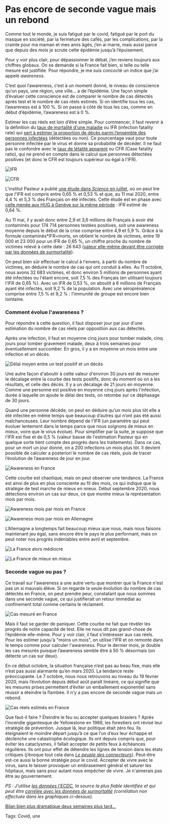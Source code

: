 # Pas encore de seconde vague mais un rebond

Comme tout le monde, je suis fatigué par le covid, fatigué par le port du masque en société, par la fermeture des cafés, par les complications, par la crainte pour ma maman et mes amis âgés, j’en ai marre, mais aussi parce que depuis des mois je scrute cette épidémie jusqu’à l’épuisement.<span id="more-55474"></span>

Pour y voir plus clair, pour dépassionner le débat, j’en reviens toujours aux chiffres globaux. On se demande si la France fait bien, si telle ou telle mesure est justifiée. Pour répondre, je me suis concocté un indice que j’ai appelé *awareness*.

C’est quoi l’awareness, c’est à un moment donné, le niveau de conscience qu’un pays, une région, une ville… a de l’épidémie. Une façon simple d’évaluer cette conscience est de comparer le nombre de cas détectés après test et le nombre de cas réels estimés. Si on identifie tous les cas, l’awareness est à 100 %. Si on passe à côté de tous les cas, comme en début d’épidémie, l’awareness est à 0 %.

Estimer les cas réels est loin d’être simple. Pour commencer, il faut revenir à la définition du [taux de mortalité d'une maladie](https://fr.wikipedia.org/wiki/Taux_de_mortalit%C3%A9) ou IFR (infection fatality rate) qui [sert à estimer la proportion de décès parmi l’ensemble des personnes infectées](https://www.who.int/news-room/commentaries/detail/estimating-mortality-from-covid-19?fbclid=IwAR3Ay_pcnQBk4YRKSzPYsKu8svbPL4lkc9_dA2kboaMpAPaIWQPnELxrZP4) (détectées ou non). Ce pourcentage vaut pour toute personne infectée par le virus et donne sa probabilité de décéder. Il ne faut pas le confondre avec le [taux de létalité apparent](https://fr.wikipedia.org/wiki/Taux_de_l%C3%A9talit%C3%A9) ou CFR (Case fatality ratio), qui ne prend en compte dans le calcul que personnes détectées positives (et donc le CFR est toujours supérieur ou égal à l'IFR).

![IFR](https://tcrouzet.com/images_tc/2020/10/ifr.png)

![CFR](https://tcrouzet.com/images_tc/2020/10/cfr.png)

L'institut Pasteur a publié [une étude dans *Science* en juillet](https://science.sciencemag.org/content/369/6500/208), où on peut lire que l'IFR est compris entre 0,65 % et 0,53 % et que, au 11 mai 2020, entre 4,4 % et 5,3 % des Français on été infectés. Cette étude est en phase avec [celle menée aux HUG à Genève sur la même période](https://www.medrxiv.org/content/10.1101/2020.06.10.20127423v1) : IFR estimé de 0,64 %.

Au 11 mai, il y avait donc entre 2,9 et 3,6 millions de Français à avoir été contaminés pour 174 714 personnes testées positives, soit une awareness moyenne depuis le début de la crise comprise entre 4,9 et 5,9 %. Grâce à la formule contaminés\*IFR=morts, on obtient le nombre de victimes, entre 19 000 et 23 000 pour un IFR de 0,65 %, un chiffre proche du nombre de victimes relevé à cette date : 26 643 ([valeur elle-même devant être corrigée par les données de surmortalité](https://www.economist.com/graphic-detail/2020/07/15/tracking-covid-19-excess-deaths-across-countries)).

On peut bien sûr effectuer le calcul à l'envers, à partir du nombre de victimes, en déduire le nombre de cas qui ont conduit à elles. Au 11 octobre, nous avons 32 683 victimes, et donc environ 5 millions de personnes ayant été infectées ou l'étant encore, soit 7,5 % des Français (en utilisant toujours l'IFR de 0,65 %). Avec un IFR de 0,53 %, on aboutit à 6 millions de Français ayant été infectés, soit 9,2 % de la population. Avec une séroprévalence comprise entre 7,5 % et 9,2 % : l'immunité de groupe est encore bien lointaine.

### Comment évolue l'awareness ?

Pour répondre à cette question, il faut disposer jour par jour d'une estimation du nombre de cas réels par opposition aux cas détectés.

Après une infection, il faut en moyenne cinq jours pour tomber malade, cinq jours pour tomber gravement malade, deux à trois semaines pour éventuellement succomber. En gros, il y a en moyenne un mois entre une infection et un décès.

![Délai moyen entre un test positif et un décès](https://tcrouzet.com/images_tc/2020/10/21jours.png)

Une autre façon d'aboutir à cette valeur d'environ 30 jours est de mesurer le décalage entre la courbe des tests positifs, donc du moment où on a les résultats, et celle des décès. Il y a un décalage de 21 jours en moyenne. Comme une personne est positive en moyenne cinq jours après l'infection, durée à laquelle on ajoute le délai des tests, on retombe sur ce déphasage de 30 jours.

Quand une personne décède, on peut en déduire qu’un mois plus tôt elle a été infectée en même temps que beaucoup d’autres qui n’ont pas été aussi malchanceuses. Leur nombre dépend de l'IFR (un paramètre qui peut évoluer lentement dans le temps parce que nous soignons de mieux en mieux, voire que le virus évolue). Pour simplifier par la suite, je suppose que l'IFR est fixe et de 0,5 % (valeur basse de l'estimation Pasteur qui en quelque sorte tient compte des progrès dans les traitements). Dans ce cas, pour un mort un jour donné, on a 200 infections un mois plus tôt. Il devient possible de calculer a posteriori le nombre de cas réels, puis de tracer l’évolution de l’awareness de jour en jour.

![Awareness en France](https://tcrouzet.com/images_tc/2020/10/AwarenessFrance.png)

Cette courbe est chaotique, mais on peut observer une tendance. La France est ainsi de plus en plus consciente au fil des mois, ce qui indique que la stratégie de test marche de mieux en mieux. Début septembre 2020, nous détections environ un cas sur deux, ce que montre mieux la représentation mois par mois.

![Awareness mois par mois en France](https://tcrouzet.com/images_tc/2020/10/AwarenessFrancemois.png)

![Awareness mois par mois en Allemagne](https://tcrouzet.com/images_tc/2020/10/AwarenessAllemagnemois.png)

L’Allemagne a longtemps fait beaucoup mieux que nous, mais nous faisons maintenant jeu égal, sans encore être le pays le plus performant, mais on peut noter nos progrès indéniables entre avril et septembre.

![La France alors médiocre](https://tcrouzet.com/images_tc/2020/10/Awarenessavril2020.png)

![La France de mieux en mieux](https://tcrouzet.com/images_tc/2020/10/Awarenessseptembre2020.png)

### Seconde vague ou pas ?

Ce travail sur l'awareness a une autre vertu que montrer que la France n'est pas un si mauvais élève. Si on regarde la seule évolution du nombre de cas détectés en France, on peut prendre peur, constatant que nous sommes dans une seconde vague, ce qui justifierait un retour immédiat au confinement total comme certains le réclament.

![Cas mesuré en France](https://tcrouzet.com/images_tc/2020/10/CasFrance.png)

Mais il faut se garder de paniquer. Cette courbe ne fait que révéler les progrès de notre capacité de test. Elle ne nous dit pas grand-chose de l’épidémie elle-même. Pour y voir clair, il faut s’intéresser aux cas réels. Pour les estimer jusqu'à "moins un mois", on utilise l'IFR et on remonte dans le temps comme pour calculer l'awareness. Pour le dernier mois, je double les cas mesurés puisque l’awareness semble être à 50 % désormais (on détecte un cas sur deux).

En ce début octobre, la situation française n’est pas au beau fixe, mais elle n’est pas aussi alarmante qu’en mars 2020. La tendance reste préoccupante. Le 7 octobre, nous nous retrouvons au niveau du 19 février 2020, mais l’évolution depuis début août paraît linéaire, ce qui signifie que les mesures prises permettent d’éviter un emballement exponentiel sans réussir a éteindre la flambée. Il n'y a pas encore de seconde vague mais un rebond.

![Cas réels estimés en France](https://tcrouzet.com/images_tc/2020/10/CasRFrance.png)

Que faut-il faire ? Éteindre le feu ou accepter quelques brasiers ? Après l’incendie gigantesque de Yellowstone en 1988, les forestiers ont révisé leur stratégie de prévention. Jusque là, leur politique était zéro feu. Ils éteignaient le moindre départ jusqu’à ce que l’un d’eux leur échappe et déclenche une catastrophe écologique. Ils ont depuis compris que, pour éviter les cataclysmes, il fallait accepter de petits feux à échéances régulières. Ils ont pour effet de détendre les lignes de tension dans les états critiques (j’évoque tout cela dans [*Le peuple des connecteurs*](https://tcrouzet.com/le-peuple-des-connecteurs/)). Peut-être est-ce aussi la bonne stratégie pour le covid. Accepter de vivre avec le virus, sans le laisser provoquer un embrasement général et saturer les hôpitaux, mais sans pour autant nous empêcher de vivre. Je n'aimerais pas être au gouvernement.

*PS : J’utilise [les données l’ECDC](https://www.ecdc.europa.eu/en/publications-data/download-todays-data-geographic-distribution-covid-19-cases-worldwide), la source la plus fiable identifiée et qui peut être [corrélée avec les données de surmortalité](https://www.economist.com/graphic-detail/2020/07/15/tracking-covid-19-excess-deaths-across-countries) (corrélation non effectuée dans les graphiques ci-dessus).*

[Bilan bien plus dramatique deux semaines plus tard…](https://tcrouzet.com/2020/10/25/des-mesures-plus-restrictives-sont-inevitables/)

Tags: Covid, une